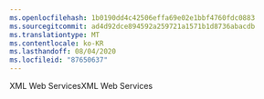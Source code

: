 ```yaml
---
ms.openlocfilehash: 1b0190dd4c42506effa69e02e1bbf4760fdc0883
ms.sourcegitcommit: ad4d92dce894592a259721a1571b1d8736abacdb
ms.translationtype: MT
ms.contentlocale: ko-KR
ms.lasthandoff: 08/04/2020
ms.locfileid: "87650637"
---
```

<span data-ttu-id="0df8a-101">XML Web Services</span><span class="sxs-lookup"><span data-stu-id="0df8a-101">XML Web Services</span></span>
